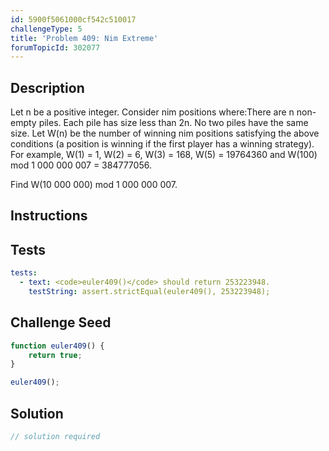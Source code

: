 ```yaml
---
id: 5900f5061000cf542c510017
challengeType: 5
title: 'Problem 409: Nim Extreme'
forumTopicId: 302077
---
```


## Description
<section id='description'>
Let n be a positive integer. Consider nim positions where:There are n non-empty piles.
Each pile has size less than 2n.
No two piles have the same size.
Let W(n) be the number of winning nim positions satisfying the above
conditions (a position is winning if the first player has a winning strategy). For example, W(1) = 1, W(2) = 6, W(3) = 168, W(5) = 19764360 and W(100) mod 1 000 000 007 = 384777056.

Find W(10 000 000) mod 1 000 000 007.
</section>

## Instructions
<section id='instructions'>

</section>

## Tests
<section id='tests'>

```yml
tests:
  - text: <code>euler409()</code> should return 253223948.
    testString: assert.strictEqual(euler409(), 253223948);

```

</section>

## Challenge Seed
<section id='challengeSeed'>

<div id='js-seed'>

```js
function euler409() {
    return true;
}

euler409();
```

</div>



</section>

## Solution
<section id='solution'>

```js
// solution required
```

</section>
